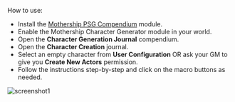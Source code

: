 How to use:
* Install the [Mothership PSG Compendium](https://github.com/hollowphoton/fvtt_mosh_1e_psg) module.
* Enable the Mothership Character Generator module in your world.
* Open the **Character Generation Journal** compendium.
* Open the **Character Creation** journal.
* Select an empty character from **User Configuration** OR ask your GM to give you **Create New Actors** permission.
* Follow the instructions step-by-step and click on the macro buttons as needed.

![screenshot1](https://i.imgur.com/lIS3sww.png)
